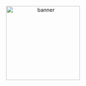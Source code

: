 <p align="center"> 
  <img width="200" height="200" src="https://user-images.githubusercontent.com/62908808/131414888-2a460f8c-7376-47b2-83d5-3b877ab87fc6.jpg" alt="banner">
</p>
